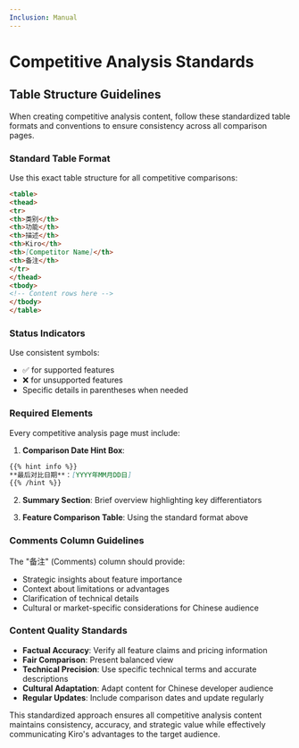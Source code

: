 ```yaml
---
Inclusion: Manual
---
```


# Competitive Analysis Standards

## Table Structure Guidelines

When creating competitive analysis content, follow these standardized table formats and conventions to ensure consistency across all comparison pages.

### Standard Table Format

Use this exact table structure for all competitive comparisons:

```markdown
<table>
<thead>
<tr>
<th>类别</th>
<th>功能</th>
<th>描述</th>
<th>Kiro</th>
<th>[Competitor Name]</th>
<th>备注</th>
</tr>
</thead>
<tbody>
<!-- Content rows here -->
</tbody>
</table>
```

### Status Indicators

Use consistent symbols:
- ✅ for supported features
- ❌ for unsupported features
- Specific details in parentheses when needed

### Required Elements

Every competitive analysis page must include:

1. **Comparison Date Hint Box**:
```markdown
{{% hint info %}}
**最后对比日期**：[YYYY年MM月DD日]
{{% /hint %}}
```

2. **Summary Section**: Brief overview highlighting key differentiators

3. **Feature Comparison Table**: Using the standard format above


### Comments Column Guidelines

The "备注" (Comments) column should provide:
- Strategic insights about feature importance
- Context about limitations or advantages
- Clarification of technical details
- Cultural or market-specific considerations for Chinese audience


### Content Quality Standards

- **Factual Accuracy**: Verify all feature claims and pricing information
- **Fair Comparison**: Present balanced view
- **Technical Precision**: Use specific technical terms and accurate descriptions
- **Cultural Adaptation**: Adapt content for Chinese developer audience
- **Regular Updates**: Include comparison dates and update regularly

This standardized approach ensures all competitive analysis content maintains consistency, accuracy, and strategic value while effectively communicating Kiro's advantages to the target audience.